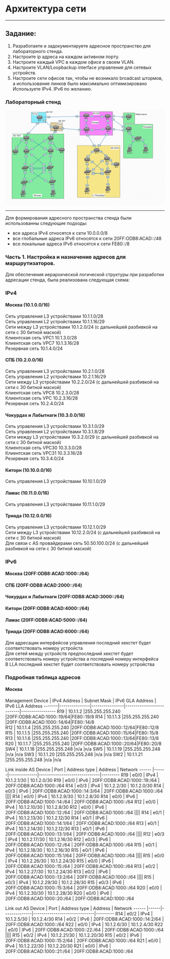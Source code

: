 # Архитектура сети  
______  
## Задание:
1. Разработаете и задокументируете адресное пространство для лабораторного стенда.  
2. Настроите ip адреса на каждом активном порту.  
3. Настроите каждый VPC в каждом офисе в своем VLAN.
4. Настроите VLAN/Loopbackup interface управления для сетевых устройств.  
5. Настроите сети офисов так, чтобы не возникало broadcast штормов, а использование линков было максимально оптимизировано
Используете IPv4. IPv6 по желанию.  
### Лабораторный стенд
  ![scheme](https://github.com/Alnor23/OTUS_NETWORK/blob/main/labs/lab4_netarch/screenshorts/main_scheme.png)
______
  Для формирования адресного пространства стенда были использованны следующие подходы:
   - все адреса IPv4 относятся к сети 10.0.0.0/8
   - все глобальные адреса IPv6 относятся к сети 20FF:ODB8:ACAD::/48
   - все локальные адреса IPv6 относятся к сети FE80::/8
  
### Часть 1. Настройка и назначение адресов для маршрутизаторов.
Для обеспечения иерархической логической структуры при разработки адресации стенда, была реализована следующая схема:
### IPv4
  #### Москва  (10.1.0.0/16)  
  Сеть управления L3 устройствами 10.1.1.0/28   
  Сеть управления L2 устройствами 10.1.1.16/29   
  Сети между L3 устройствами 10.1.2.0/24 (c дальнейшей разбивкой на сети с 30 битной маской)   
  Клиентская сеть VPC1 10.1.3.0/28    
  Клиентская сеть VPC7 10.1.3.16/28  
  Резервная сеть 10.1.4.0/24  
  #### СПБ (10.2.0.0/16)  
  Сеть управления L3 устройствами 10.2.1.0/28   
  Сеть управления L2 устройствами 10.2.1.16/29   
  Сети между L3 устройствами 10.2.2.0/24 (c дальнейшей разбивкой на сети с 30 битной маской)  
  Клиентская сеть VPC8 10.2.3.0/28   
  Клиентская сеть VPC 10.2.3.16/28   
  Резервная сеть 10.2.4.0/24  
  #### Чокурдах  и Лабытнаги (10.3.0.0/16)  
  Сеть управления L3 устройствами 10.3.1.0/29   
  Сеть управления L2 устройствами 10.3.1.8/29  
  Сети между L3 устройствами  10.3.2.0/29 (c дальнейшей разбивкой на сети с 30 битной маской)   
  Клиентская сеть VPC30  10.3.3.0/28  
  Клиентская сеть VPC31  10.3.3.16/28   
  Резервная сеть 10.3.4.0/24  
  #### Киторн  (10.10.0.0/16)  
  Сеть управления L3 устройствами  10.10.1.0/29      
  #### Ламас  (10.11.0.0/16)  
  Сеть управления L3 устройствами  10.11.1.0/29     
  #### Триада  (10.12.0.0/16)  
  Сеть управления L3 устройствами 10.12.1.0/29  
  Сети между L3 устройствами  10.12.2.0/24 (c дальнейшей разбивкой на сети с 30 битной маской)  
Для связи с AS провайдерами сеть 50.50.100.0/24 (c дальнейшей разбивкой на сети с 30 битной маской)  
### IPv6  
  #### Москва (20FF:ODB8:ACAD:1000::/64)  
  #### СПБ (20FF:ODB8:ACAD:2000::/64)  
  #### Чокурдах  и Лабытнаги (20FF:ODB8:ACAD:3000::/64)  
  #### Киторн (20FF:ODB8:ACAD:4000::/64)    
  #### Ламас (20FF:ODB8:ACAD:5000::/64)    
  #### Триада (20FF:ODB8:ACAD:6000::/64)   
  Для адресации интерфейсов управления последний хекстет будет соответствовать номеру устройста  
  Для сетей между устройств предпоследний хекстет будет соответствовать номеру устройства а последний номеру интерфейса  
  В LLA последний хекстет будет соответствовать номеру устройства  
### Подробная таблица адресов   
#### Москва  
Management
Device | IPv4 Address  | Subnet Mask    | IPv6 GLA Address         | IPv6 LLA Address
-------|---------------|----------------|--------------------------|-----------------
R19    |    10.1.1.2   |255.255.255.240 |20FF:ODB8:ACAD:1000::19/64|FE80::19/8
R14    |    10.1.1.3   |255.255.255.240 |20FF:ODB8:ACAD:1000::14/64|FE80::14/8   
R12    |    10.1.1.4   |255.255.255.240 |20FF:ODB8:ACAD:1000::12/64|FE80::12/8     
R15    |    10.1.1.5   |255.255.255.240 |20FF:ODB8:ACAD:1000::15/64|FE80::15/8 
R13    |    10.1.1.6   |255.255.255.240 |20FF:ODB8:ACAD:1000::13/64|FE80::13/8 
R20    |    10.1.1.7   |255.255.255.240 |20FF:ODB8:ACAD:1000::20/64|FE80::20/8 
SW4    |    10.1.1.18  |255.255.255.248 |n/a                       |n/a
SW5    |    10.1.1.19  |255.255.255.248 |n/a                       |n/a 
SW3    |    10.1.1.20  |255.255.255.248 |n/a                       |n/a 
SW2    |    10.1.1.21  |255.255.255.248 |n/a                       |n/a 

Link  inside AS
Device | Port | Address type | Address                      | Network
------ |------|--------------|------------------------------|---------
R19    | e0/0 | IPv4         | 10.1.2.1/30                  | 10.1.2.0/30
R19    | e0/0 | IPv6         | 20FF:ODB8:ACAD:1000::19:/64  | 20FF:ODB8:ACAD:1000::/64
R14    | e0/3 | IPv4         | 10.1.2.2/30                  | 10.1.2.0/30 
R14    | e0/3 | IPv6         | 20FF:ODB8:ACAD:1000::14:3/64 | 20FF:ODB8:ACAD:1000::/64
||||
R14    | e0/0 | IPv4         | 10.1.2.9/30                  | 10.1.2.8/30 
R14    | e0/0 | IPv6         | 20FF:ODB8:ACAD:1000::14:/64  | 20FF:ODB8:ACAD:1000::/64
R12    | e0/0 | IPv4         | 10.1.2.10/30                 | 10.1.2.8/30 
R12    | e0/0 | IPv6         | 20FF:ODB8:ACAD:1000::12:/64  | 20FF:ODB8:ACAD:1000::/64
||||
R14    | e0/1 | IPv4         | 10.1.2.13/30                 | 10.1.2.12/30 
R14    | e0/1 | IPv6         | 20FF:ODB8:ACAD:1000::14:1/64 | 20FF:ODB8:ACAD:1000::/64
R13    | e0/1 | IPv4         | 10.1.2.14/30                 | 10.1.2.12/30 
R13    | e0/1 | IPv6         | 20FF:ODB8:ACAD:1000::13:1/64 | 20FF:ODB8:ACAD:1000::/64
||||
R12    | e0/3 | IPv4         | 10.1.2.17/30                 | 10.1.2.16/30 
R12    | e0/3 | IPv6         | 20FF:ODB8:ACAD:1000::12:/64  | 20FF:ODB8:ACAD:1000::/64
R15    | e0/1 | IPv4         | 10.1.2.18/30                 | 10.1.2.16/30 
R15    | e0/1 | IPv6         | 20FF:ODB8:ACAD:1000::15:1/64 | 20FF:ODB8:ACAD:1000::/64
||||
R15    | e0/0 | IPv4         | 10.1.2.26/30                 | 10.1.2.24/30 
R15    | e0/0 | IPv6         | 20FF:ODB8:ACAD:1000::15:/64  | 20FF:ODB8:ACAD:1000::/64
R13    | e0/2 | IPv4         | 10.1.2.27/30                 | 10.1.2.24/30 
R13    | e0/2 | IPv6         | 20FF:ODB8:ACAD:1000::13:2/64 | 20FF:ODB8:ACAD:1000::/64
||||
R15    | e0/3 | IPv4         | 10.1.2.29/30                 | 10.1.2.28/30 
R15    | e0/3 | IPv6         | 20FF:ODB8:ACAD:1000::15:3/64 | 20FF:ODB8:ACAD:1000::/64
R20    | e0/0 | IPv4         | 10.1.2.30/30                 | 10.1.2.28/30 
R20    | e0/0 | IPv6         | 20FF:ODB8:ACAD:1000::20:/64  | 20FF:ODB8:ACAD:1000::/64

Link  out AS
Device | Port | Address type | Address                      | Network
------ |------|--------------|------------------------------|---------
R14    | e0/2 | IPv4         | 10.1.2.5/30                  | 10.1.2.4/30 
R14    | e0/2 | IPv6         | 20FF:ODB8:ACAD:1000::14:2/64 | 20FF:ODB8:ACAD:1000::/64
R22    | e0/0 | IPv4         | 10.1.2.6/30                  | 10.1.2.4/30 
R22    | e0/0 | IPv6         | 20FF:ODB8:ACAD:1000::22:/64  | 20FF:ODB8:ACAD:1000::/64
||||
R15    | e0/2 | IPv4         | 10.1.2.21/30                 | 10.1.2.20/30 
R15    | e0/2 | IPv6         | 20FF:ODB8:ACAD:1000::15:2/64 | 20FF:ODB8:ACAD:1000::/64
R21    | e0/0 | IPv4         | 10.1.2.22/30                 | 10.1.2.20/30 
R21    | e0/0 | IPv6         | 20FF:ODB8:ACAD:1000::21:/64  | 20FF:ODB8:ACAD:1000::/64
